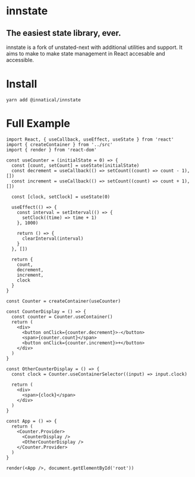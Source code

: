 # innstate

## The easiest state library, ever.

innstate is a fork of unstated-next with additional utilities and support. It aims to make to make state management in React accesable and accessible.

# Install

```
yarn add @innatical/innstate
```

# Full Example

```tsx
import React, { useCallback, useEffect, useState } from 'react'
import { createContainer } from '../src'
import { render } from 'react-dom'

const useCounter = (initialState = 0) => {
  const [count, setCount] = useState(initialState)
  const decrement = useCallback(() => setCount((count) => count - 1), [])
  const increment = useCallback(() => setCount((count) => count + 1), [])

  const [clock, setClock] = useState(0)

  useEffect(() => {
    const interval = setInterval(() => {
      setClock((time) => time + 1)
    }, 1000)

    return () => {
      clearInterval(interval)
    }
  }, [])

  return {
    count,
    decrement,
    increment,
    clock
  }
}

const Counter = createContainer(useCounter)

const CounterDisplay = () => {
  const counter = Counter.useContainer()
  return (
    <div>
      <button onClick={counter.decrement}>-</button>
      <span>{counter.count}</span>
      <button onClick={counter.increment}>+</button>
    </div>
  )
}

const OtherCounterDisplay = () => {
  const clock = Counter.useContainerSelector((input) => input.clock)

  return (
    <div>
      <span>{clock}</span>
    </div>
  )
}

const App = () => {
  return (
    <Counter.Provider>
      <CounterDisplay />
      <OtherCounterDisplay />
    </Counter.Provider>
  )
}

render(<App />, document.getElementById('root'))
```
